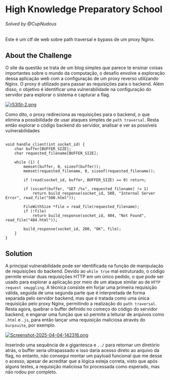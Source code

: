 # High Knowledge Preparatory School

###### Solved by @CupNudous

Este é um ctf de web sobre path traversal e bypass de um proxy Nginx.

## About the Challenge

O site da questão se trata de um blog simples que parece te ensinar coisas importantes sobre o mundo da computação, o desafio envolve a exploração dessa aplicação web com a configuração de um proxy reverso utilizando Nginx. O proxy é utilizado para passar as requisições para o backend. Além disso, o objetivo é identificar uma vulnerabilidade na configuração do servidor para explorar o sistema e capturar a flag.

[![r53l5t-2.png](https://i.postimg.cc/rw3C1QDQ/r53l5t-2.png)](https://postimg.cc/K17MF7rM)

Como dito, o proxy redireciona as requisições para o backend, o que elimina a possibilidade de usar ataques simples de `path traversal`. Resta então explorar o código backend do servidor, analisar e ver as possíveis vulnerabilidades

````

void handle_client(int socket_id) {
    char buffer[BUFFER_SIZE];
    char requested_filename[BUFFER_SIZE];

    while (1) {
        memset(buffer, 0, sizeof(buffer));
        memset(requested_filename, 0, sizeof(requested_filename));

        if (read(socket_id, buffer, BUFFER_SIZE) == 0) return;

        if (sscanf(buffer, "GET /%s", requested_filename) != 1)
            return build_response(socket_id, 500, "Internal Server Error", read_file("500.html"));

        FileWithSize *file = read_file(requested_filename);
        if (!file)
            return build_response(socket_id, 404, "Not Found", read_file("404.html"));

        build_response(socket_id, 200, "OK", file);
    }
}
````
## Solution
A principal vulnerabilidade pode ser identificada na função de manipulação de requisições do backend. Devido ao `while true` mal estruturado, o código permite enviar duas requisições HTTP em um único pedido, o que pode ser usado para explorar a aplicação por meio de um ataque similar ao de ``HTTP request smuggling``. A técnica consiste em forjar uma primeira requisição válida, seguida de uma segunda parte que é interpretada de forma separada pelo servidor backend, mas que é tratada como uma única requisição pelo proxy Nginx, permitindo a realização do `path traversal`. Resta agora, quebrar o buffer definido no começo do código do servidor backend, e enganar uma função que só permite a leiturar de arquivos como `.html` e `.js`, para então lançar uma requisição maliciosa através do `burpsuite`, por exemplo.

[![Screenshot-2025-04-04-142316.png](https://i.postimg.cc/T20V7Ryy/Screenshot-2025-04-04-142316.png)](https://postimg.cc/CdZndpsY)

Inserindo uma sequência de `A` gigantesca e `../` para retornar um diretório atrás, o buffer seria ultrapassado e isso daria acesso direto ao arquivo da flag, no entanto, não consegui montar um payload funcional que me desse o acesso, apesar de acreditar que a lógica esteja correta, visto que após alguns testes, a requisição maliciosa foi processada como esperado, mas não rodou por completo.